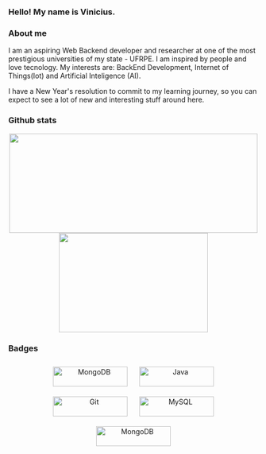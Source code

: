 ### Hello! My name is Vinicius.

### About me 

I am an aspiring Web Backend developer and researcher at one of the most prestigious universities of my state - UFRPE. I am inspired by people and love tecnology. My interests are: BackEnd Development, Internet of Things(Iot) and Artificial Inteligence (AI).

I have a New Year's resolution to commit to my learning journey, so you can expect to see a lot of new and interesting stuff around here.

### Github stats
<p align="center">
  <img src="https://streak-stats.demolab.com/?user=Vinicius-O-Ferraz&theme=light" width="500" height="200" />
  <img src="https://github-readme-stats.vercel.app/api/top-langs/?username=Vinicius-O-Ferraz&theme=light" width="300" height="200" />
</p>

### Badges
<p align="center">
  <img src="https://img.shields.io/badge/python-3670A0?style=for-the-badge&logo=python&logoColor=ffdd54" width="150" height="40" alt="MongoDB" style="margin: 10px;" />
  <img src="https://img.shields.io/badge/node.js-6DA55F?style=for-the-badge&logo=node.js&logoColor=white" width="150" height="40" alt="Java" style="margin: 10px;" />
  <img src="https://img.shields.io/badge/git-%23F05033.svg?style=for-the-badge&logo=git&logoColor=white" width="150" height="40" alt="Git" style="margin: 10px;" />
  <img src="https://img.shields.io/badge/mysql-4479A1.svg?style=for-the-badge&logo=mysql&logoColor=white" width="150" height="40" alt="MySQL" style="margin: 10px;" />
  <img src="https://img.shields.io/badge/MongoDB-%234ea94b.svg?style=for-the-badge&logo=mongodb&logoColor=white" width="150" height="40" alt="MongoDB" style="margin: 10px;" />
</p>
